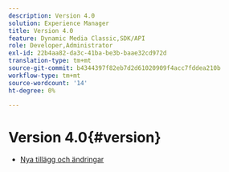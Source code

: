 ```yaml
---
description: Version 4.0
solution: Experience Manager
title: Version 4.0
feature: Dynamic Media Classic,SDK/API
role: Developer,Administrator
exl-id: 22b4aa82-da3c-41ba-be3b-baae32cd972d
translation-type: tm+mt
source-git-commit: b4344397f82eb7d2d61020909f4acc7fddea210b
workflow-type: tm+mt
source-wordcount: '14'
ht-degree: 0%

---
```


# Version 4.0{#version}

* [Nya tillägg och ändringar](r-4-0-new.md)
